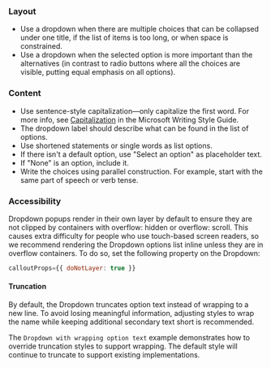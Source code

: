 ### Layout

- Use a dropdown when there are multiple choices that can be collapsed under one title, if the list of items is too long, or when space is constrained.
- Use a dropdown when the selected option is more important than the alternatives (in contrast to radio buttons where all the choices are visible, putting equal emphasis on all options).

### Content

- Use sentence-style capitalization—only capitalize the first word. For more info, see [Capitalization](https://docs.microsoft.com/style-guide/capitalization) in the Microsoft Writing Style Guide.
- The dropdown label should describe what can be found in the list of options.
- Use shortened statements or single words as list options.
- If there isn't a default option, use "Select an option" as placeholder text.
- If "None" is an option, include it.
- Write the choices using parallel construction. For example, start with the same part of speech or verb tense.

### Accessibility

Dropdown popups render in their own layer by default to ensure they are not clipped by containers with overflow: hidden or overflow: scroll. This causes extra difficulty for people who use touch-based screen readers, so we recommend rendering the Dropdown options list inline unless they are in overflow containers. To do so, set the following property on the Dropdown:

```jsx
calloutProps={{ doNotLayer: true }}
```

#### Truncation

By default, the Dropdown truncates option text instead of wrapping to a new line. To avoid losing meaningful information, adjusting styles to wrap the name while keeping additional secondary text short is recommended.

The `Dropdown with wrapping option text` example demonstrates how to override truncation styles to support wrapping. The default style will continue to truncate to support existing implementations.
